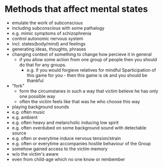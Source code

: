 # Methods that affect mental states
- emulate the work of subconscious
 - including subconscious with some pathalogy
  - e.g. mimic symptoms of schizophrenia
 - control autonomic nervous system
  - incl. states(body/mind) and feelings
 - generating ideas, thoughts, phrases
- changing context of something to change how percieve it in general
  - if you allow some action from one group of people then you should do that for any groups.
    - e.g. if you would forgieve relatives for mindful Sparticipation of this game for you - then this game is ok and you should be thankful
- "fork"
  - form the circumstanes in such a way that victim believe he has only one possible way
  - often the victim feels like that was he who choose this way
- playing background sounds
 - e.g. often music
 - e.g. ambient
 - e.g. often heavy and melancholic inducing low spirit
 - e.g. often overdubed on some background sound with detectable source
 - e.g. often or everytime induce nervous tension/strain
 - e.g. often or everytime accompanies hostile behaviour of the Group
- somehow gained access to the victim memory 
 - w/o the victim's aware
 - even from child-age which no one know or rembember